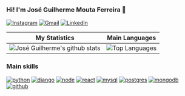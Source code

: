 ### Hi! I'm José Guilherme Mouta Ferreira 👋

[![Instagram](https://img.shields.io/badge/Instagram-E4405F?style=for-the-badge&logo=instagram&logoColor=white)](https://www.instagram.com/zegui19/)
[![Gmail](https://img.shields.io/badge/Gmail-000000?style=for-the-badge&logo=gmail&logoColor=white)](mailto:joseguiferreira17@gmail.com)
[![LinkedIn](https://img.shields.io/badge/LinkedIn-0077B5?style=for-the-badge&logo=linkedin&logoColor=white)](https://www.linkedin.com/in/jose-gui/)

| My Statistics                                                                                                                                                            | Main Languages                                                                                                                                                                   |
| ------------------------------------------------------------------------------------------------------------------------------------------------------------------------ | ---------------------------------------------------------------------------------------------------------------------------------------------------------------------------------- |
| ![José Guilherme's github stats](https://github-readme-stats.vercel.app/api?username=JoseGuiFerreira17&show_icons=true&hide_border=true&count_private=true&theme=dracula) | ![Top Languages](https://github-readme-stats.vercel.app/api/top-langs/?username=JoseGuiFerreira17&langs_count=10&count_private=true&hide_border=true&theme=dracula&layout=compact) |

### Main skills
[![python](https://img.shields.io/badge/Python-14354C?style=for-the-badge&logo=python&logoColor=white)]()
[![django](https://img.shields.io/badge/Django-092E20?style=for-the-badge&logo=django&logoColor=white)]()
[![node](https://img.shields.io/badge/node.js-339933?style=for-the-badge&logo=Node.js&logoColor=white)]()
[![react](https://img.shields.io/badge/-ReactJs-61DAFB?logo=react&logoColor=white&style=for-the-badge)]()
[![mysql](https://img.shields.io/badge/MySQL-00000F?style=for-the-badge&logo=mysql&logoColor=white)]()
[![postgres](https://img.shields.io/badge/PostgreSQL-316192?style=for-the-badge&logo=postgresql&logoColor=white)]()
[![mongodb](https://img.shields.io/badge/MongoDB-4EA94B?style=for-the-badge&logo=mongodb&logoColor=white)]()
[![github](https://img.shields.io/badge/GitHub-100000?style=for-the-badge&logo=github&logoColor=white)]()
